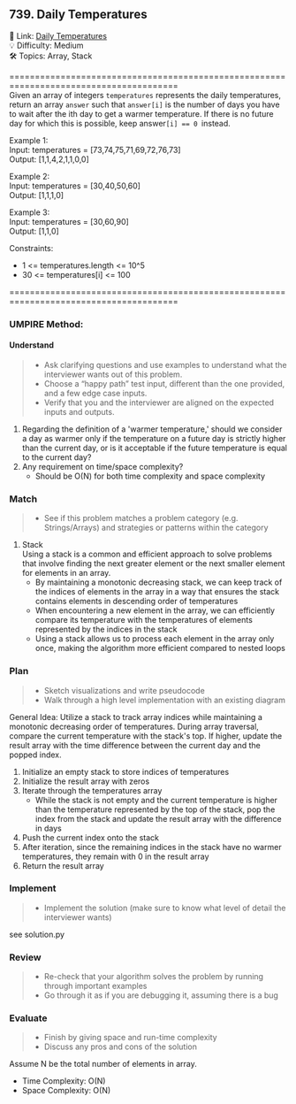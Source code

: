 ## 739. Daily Temperatures
🔗  Link: [Daily Temperatures](https://leetcode.com/problems/daily-temperatures/description/)<br>
💡 Difficulty: Medium<br>
🛠️ Topics: Array, Stack<br>

=======================================================================================<br>
Given an array of integers `temperatures` represents the daily temperatures, return an array `answer` such that `answer[i]` is the number of days you have to wait after the ith day to get a warmer temperature. If there is no future day for which this is possible, keep answer`[i] == 0 `instead.


Example 1:<br>
Input: temperatures = [73,74,75,71,69,72,76,73]<br>
Output: [1,1,4,2,1,1,0,0]<br>

Example 2:<br>
Input: temperatures = [30,40,50,60]<br>
Output: [1,1,1,0]<br>

Example 3:<br>
Input: temperatures = [30,60,90]<br>
Output: [1,1,0]<br>


Constraints:<br>
- 1 <= temperatures.length <= 10^5
- 30 <= temperatures[i] <= 100


=======================================================================================<br>
### UMPIRE Method:
#### Understand

> - Ask clarifying questions and use examples to understand what the interviewer wants out of this problem.
> - Choose a “happy path” test input, different than the one provided, and a few edge case inputs. 
> - Verify that you and the interviewer are aligned on the expected inputs and outputs.
1) Regarding the definition of a 'warmer temperature,' should we consider a day as warmer only if the temperature on a future day is strictly higher than the current day, or is it acceptable if the future temperature is equal to the current day?
2) Any requirement on time/space complexity?
    - Should be O(N) for both time complexity and space complexity

### Match
> - See if this problem matches a problem category (e.g. Strings/Arrays) and strategies or patterns within the category

1. Stack <br>
Using a stack is a common and efficient approach to solve problems that involve finding the next greater element or the next smaller element for elements in an array.<br>
    -  By maintaining a monotonic decreasing stack, we can keep track of the indices of elements in the array in a way that ensures the stack contains elements in descending order of temperatures
    - When encountering a new element in the array, we can efficiently compare its temperature with the temperatures of elements represented by the indices in the stack
    -  Using a stack allows us to process each element in the array only once, making the algorithm more efficient compared to nested loops


### Plan
> - Sketch visualizations and write pseudocode
> - Walk through a high level implementation with an existing diagram

General Idea: Utilize a stack to track array indices while maintaining a monotonic decreasing order of temperatures. During array traversal, compare the current temperature with the stack's top. If higher, update the result array with the time difference between the current day and the popped index.

1) Initialize an empty stack to store indices of temperatures
2) Initialize the result array with zeros
3) Iterate through the temperatures array
    - While the stack is not empty and the current temperature is higher than the temperature represented by the top of the stack, pop the index from the stack and update the result array with the difference in days
4) Push the current index onto the stack
5) After iteration, since the remaining indices in the stack have no warmer temperatures, they remain with 0 in the result array
6) Return the result array

### Implement
> - Implement the solution (make sure to know what level of detail the interviewer wants)

see solution.py

### Review
> - Re-check that your algorithm solves the problem by running through important examples
> - Go through it as if you are debugging it, assuming there is a bug
### Evaluate
> - Finish by giving space and run-time complexity
> - Discuss any pros and cons of the solution

Assume N be the total number of elements in array.

- Time Complexity: O(N)
- Space Complexity: O(N)
